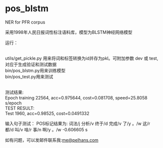 # pos_blstm
NER for PFR corpus

采用1998年人民日报词性标注语料库，模型为BLSTM神经网络模型


运行：<br>
<br>

utils/get_pickle.py 用来将词和标签转换为id并存为pkl。可附加参数 dev 或 test, 对应于生成验证和测试数据<br>
bin/pos_blstm.py用来训练模型<br>
bin/pos_test.py用来测试<br>

<br>
测试结果:<br>
Epoch training 22564, acc=0.975644, cost=0.081708, speed=25.8058 s/epoch<br>
TEST RESULT:<br>
Test 1960, acc=0.98525, cost=0.0491332<br>

输入句子测试：
POS标记结果为: 
词法/j 分析/v 终于/d 完成/v 了/y 。/w 这/r 都/d 叫/v 啥/r 事/n 啊/y 。/w 
-0.606605  s

如有问题，可以发邮件联系我:me@pelhans.com<br>
